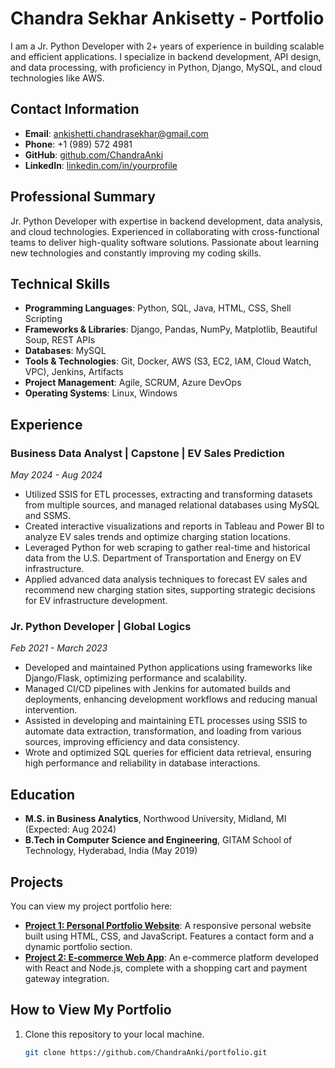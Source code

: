 # Chandra Sekhar Ankisetty - Portfolio

I am a Jr. Python Developer with 2+ years of experience in building scalable and efficient applications. I specialize in backend development, API design, and data processing, with proficiency in Python, Django, MySQL, and cloud technologies like AWS.

## Contact Information

- **Email**: ankishetti.chandrasekhar@gmail.com
- **Phone**: +1 (989) 572 4981
- **GitHub**: [github.com/ChandraAnki](https://github.com/ChandraAnki)
- **LinkedIn**: [linkedin.com/in/yourprofile](#)

## Professional Summary

Jr. Python Developer with expertise in backend development, data analysis, and cloud technologies. Experienced in collaborating with cross-functional teams to deliver high-quality software solutions. Passionate about learning new technologies and constantly improving my coding skills.

## Technical Skills

- **Programming Languages**: Python, SQL, Java, HTML, CSS, Shell Scripting
- **Frameworks & Libraries**: Django, Pandas, NumPy, Matplotlib, Beautiful Soup, REST APIs
- **Databases**: MySQL
- **Tools & Technologies**: Git, Docker, AWS (S3, EC2, IAM, Cloud Watch, VPC), Jenkins, Artifacts
- **Project Management**: Agile, SCRUM, Azure DevOps
- **Operating Systems**: Linux, Windows

## Experience

### Business Data Analyst | Capstone | EV Sales Prediction
*May 2024 - Aug 2024*
- Utilized SSIS for ETL processes, extracting and transforming datasets from multiple sources, and managed relational databases using MySQL and SSMS.
- Created interactive visualizations and reports in Tableau and Power BI to analyze EV sales trends and optimize charging station locations.
- Leveraged Python for web scraping to gather real-time and historical data from the U.S. Department of Transportation and Energy on EV infrastructure.
- Applied advanced data analysis techniques to forecast EV sales and recommend new charging station sites, supporting strategic decisions for EV infrastructure development.

### Jr. Python Developer | Global Logics
*Feb 2021 - March 2023*
- Developed and maintained Python applications using frameworks like Django/Flask, optimizing performance and scalability.
- Managed CI/CD pipelines with Jenkins for automated builds and deployments, enhancing development workflows and reducing manual intervention.
- Assisted in developing and maintaining ETL processes using SSIS to automate data extraction, transformation, and loading from various sources, improving efficiency and data consistency.
- Wrote and optimized SQL queries for efficient data retrieval, ensuring high performance and reliability in database interactions.

## Education

- **M.S. in Business Analytics**, Northwood University, Midland, MI (Expected: Aug 2024)
- **B.Tech in Computer Science and Engineering**, GITAM School of Technology, Hyderabad, India (May 2019)

## Projects

You can view my project portfolio here:

- **[Project 1: Personal Portfolio Website](#)**: A responsive personal website built using HTML, CSS, and JavaScript. Features a contact form and a dynamic portfolio section.
- **[Project 2: E-commerce Web App](#)**: An e-commerce platform developed with React and Node.js, complete with a shopping cart and payment gateway integration.

## How to View My Portfolio

1. Clone this repository to your local machine.
   ```bash
   git clone https://github.com/ChandraAnki/portfolio.git
